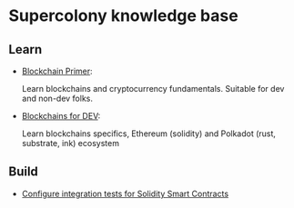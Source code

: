 # Supercolony knowledge base


## Learn
- [Blockchain Primer](education-plan/blockchains-primer.md):
  
    Learn blockchains and cryptocurrency fundamentals. Suitable for dev and non-dev folks. 
  

- [Blockchains for DEV](education-plan/blockchains-for-dev.md):
  
    Learn blockchains specifics, Ethereum (solidity) and Polkadot (rust, substrate, ink) ecosystem 


## Build

- [Configure integration tests for Solidity Smart Contracts](guides/solidity-integration-tests.md)
